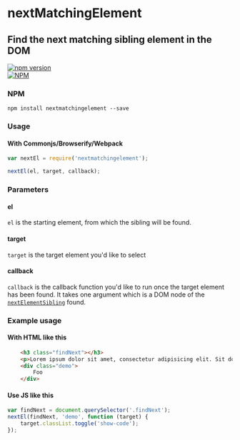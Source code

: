 # nextMatchingElement
## Find the next matching sibling element in the DOM

[![npm version](https://badge.fury.io/js/nextmatchingelement.svg)](http://badge.fury.io/js/nextmatchingelement) <br>
[![NPM](https://nodei.co/npm/nextmatchingelement.png?downloads=true)](https://nodei.co/npm/nextmatchingelement/)

### NPM
`npm install nextmatchingelement --save`

### Usage
#### With Commonjs/Browserify/Webpack

```js
var nextEl = require('nextmatchingelement');

nextEl(el, target, callback);
```

### Parameters
#### el
`el` is the starting element, from which the sibling will be found.

#### target
`target` is the target element you'd like to select

#### callback
`callback` is the callback function you'd like to run once the target element has been found. It takes one argument which is a DOM node of the [`nextElementSibling`](https://developer.mozilla.org/en-US/docs/Web/API/NonDocumentTypeChildNode/nextElementSibling) found.

### Example usage
#### With HTML like this

```html
	<h3 class="findNext"></h3>
	<p>Lorem ipsum dolor sit amet, consectetur adipisicing elit. Sit dolore commodi, et fuga quas.</p>
	<div class="demo">
		Foo
	</div>
```

#### Use JS like this
```js
var findNext = document.querySelector('.findNext');
nextEl(findNext, 'demo', function (target) {
	target.classList.toggle('show-code');
});
```